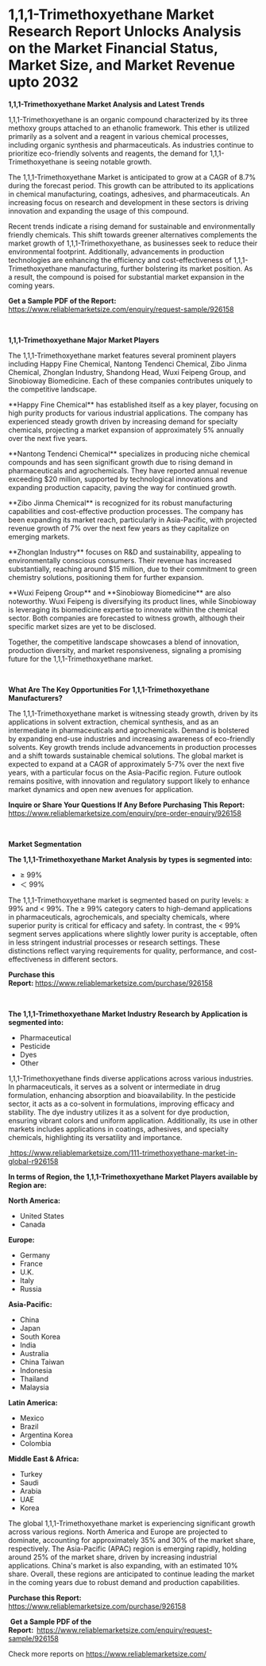 <p><h1>1,1,1-Trimethoxyethane Market Research Report Unlocks Analysis on the Market Financial Status, Market Size, and Market Revenue upto 2032</h1></p><p><strong>1,1,1-Trimethoxyethane Market Analysis and Latest Trends</strong></p>
<p><p>1,1,1-Trimethoxyethane is an organic compound characterized by its three methoxy groups attached to an ethanolic framework. This ether is utilized primarily as a solvent and a reagent in various chemical processes, including organic synthesis and pharmaceuticals. As industries continue to prioritize eco-friendly solvents and reagents, the demand for 1,1,1-Trimethoxyethane is seeing notable growth.</p><p>The 1,1,1-Trimethoxyethane Market is anticipated to grow at a CAGR of 8.7% during the forecast period. This growth can be attributed to its applications in chemical manufacturing, coatings, adhesives, and pharmaceuticals. An increasing focus on research and development in these sectors is driving innovation and expanding the usage of this compound.</p><p>Recent trends indicate a rising demand for sustainable and environmentally friendly chemicals. This shift towards greener alternatives complements the market growth of 1,1,1-Trimethoxyethane, as businesses seek to reduce their environmental footprint. Additionally, advancements in production technologies are enhancing the efficiency and cost-effectiveness of 1,1,1-Trimethoxyethane manufacturing, further bolstering its market position. As a result, the compound is poised for substantial market expansion in the coming years.</p></p>
<p><strong>Get a Sample PDF of the Report:&nbsp;</strong> <a href="https://www.reliablemarketsize.com/enquiry/request-sample/926158?utm_campaign=2889&utm_medium=2&utm_source=Github&utm_content=ia&utm_term=24032025&utm_id=111-trimethoxyethane">https://www.reliablemarketsize.com/enquiry/request-sample/926158</a></p>
<p>&nbsp;</p>
<p><strong>1,1,1-Trimethoxyethane Major Market Players</strong></p>
<p><p>The 1,1,1-Trimethoxyethane market features several prominent players including Happy Fine Chemical, Nantong Tendenci Chemical, Zibo Jinma Chemical, Zhonglan Industry, Shandong Head, Wuxi Feipeng Group, and Sinobioway Biomedicine. Each of these companies contributes uniquely to the competitive landscape.</p><p>**Happy Fine Chemical** has established itself as a key player, focusing on high purity products for various industrial applications. The company has experienced steady growth driven by increasing demand for specialty chemicals, projecting a market expansion of approximately 5% annually over the next five years.</p><p>**Nantong Tendenci Chemical** specializes in producing niche chemical compounds and has seen significant growth due to rising demand in pharmaceuticals and agrochemicals. They have reported annual revenue exceeding $20 million, supported by technological innovations and expanding production capacity, paving the way for continued growth.</p><p>**Zibo Jinma Chemical** is recognized for its robust manufacturing capabilities and cost-effective production processes. The company has been expanding its market reach, particularly in Asia-Pacific, with projected revenue growth of 7% over the next few years as they capitalize on emerging markets.</p><p>**Zhonglan Industry** focuses on R&D and sustainability, appealing to environmentally conscious consumers. Their revenue has increased substantially, reaching around $15 million, due to their commitment to green chemistry solutions, positioning them for further expansion.</p><p>**Wuxi Feipeng Group** and **Sinobioway Biomedicine** are also noteworthy. Wuxi Feipeng is diversifying its product lines, while Sinobioway is leveraging its biomedicine expertise to innovate within the chemical sector. Both companies are forecasted to witness growth, although their specific market sizes are yet to be disclosed.</p><p>Together, the competitive landscape showcases a blend of innovation, production diversity, and market responsiveness, signaling a promising future for the 1,1,1-Trimethoxyethane market.</p></p>
<p>&nbsp;</p>
<p><strong>What Are The Key Opportunities For 1,1,1-Trimethoxyethane Manufacturers?</strong></p>
<p><p>The 1,1,1-Trimethoxyethane market is witnessing steady growth, driven by its applications in solvent extraction, chemical synthesis, and as an intermediate in pharmaceuticals and agrochemicals. Demand is bolstered by expanding end-use industries and increasing awareness of eco-friendly solvents. Key growth trends include advancements in production processes and a shift towards sustainable chemical solutions. The global market is expected to expand at a CAGR of approximately 5-7% over the next five years, with a particular focus on the Asia-Pacific region. Future outlook remains positive, with innovation and regulatory support likely to enhance market dynamics and open new avenues for application.</p></p>
<p><strong>Inquire or Share Your Questions If Any Before Purchasing This Report:</strong> <a href="https://www.reliablemarketsize.com/enquiry/pre-order-enquiry/926158?utm_campaign=2889&utm_medium=2&utm_source=Github&utm_content=ia&utm_term=24032025&utm_id=111-trimethoxyethane">https://www.reliablemarketsize.com/enquiry/pre-order-enquiry/926158</a></p>
<p>&nbsp;</p>
<p><strong>Market Segmentation</strong></p>
<p><strong>The 1,1,1-Trimethoxyethane Market Analysis by types is segmented into:</strong></p>
<p><ul><li>≥ 99%</li><li>＜ 99%</li></ul></p>
<p><p>The 1,1,1-Trimethoxyethane market is segmented based on purity levels: ≥ 99% and < 99%. The ≥ 99% category caters to high-demand applications in pharmaceuticals, agrochemicals, and specialty chemicals, where superior purity is critical for efficacy and safety. In contrast, the < 99% segment serves applications where slightly lower purity is acceptable, often in less stringent industrial processes or research settings. These distinctions reflect varying requirements for quality, performance, and cost-effectiveness in different sectors.</p></p>
<p><strong>Purchase this Report:&nbsp;</strong><a href="https://www.reliablemarketsize.com/purchase/926158?utm_campaign=2889&utm_medium=2&utm_source=Github&utm_content=ia&utm_term=24032025&utm_id=111-trimethoxyethane">https://www.reliablemarketsize.com/purchase/926158</a></p>
<p>&nbsp;</p>
<p><strong>The 1,1,1-Trimethoxyethane Market Industry Research by Application is segmented into:</strong></p>
<p><ul><li>Pharmaceutical</li><li>Pesticide</li><li>Dyes</li><li>Other</li></ul></p>
<p><p>1,1,1-Trimethoxyethane finds diverse applications across various industries. In pharmaceuticals, it serves as a solvent or intermediate in drug formulation, enhancing absorption and bioavailability. In the pesticide sector, it acts as a co-solvent in formulations, improving efficacy and stability. The dye industry utilizes it as a solvent for dye production, ensuring vibrant colors and uniform application. Additionally, its use in other markets includes applications in coatings, adhesives, and specialty chemicals, highlighting its versatility and importance.</p></p>
<p><a href="https://www.reliablemarketsize.com/111-trimethoxyethane-market-in-global-r926158?utm_campaign=2889&utm_medium=2&utm_source=Github&utm_content=ia&utm_term=24032025&utm_id=111-trimethoxyethane">&nbsp;https://www.reliablemarketsize.com/111-trimethoxyethane-market-in-global-r926158</a></p>
<p><strong>In terms of Region, the 1,1,1-Trimethoxyethane Market Players available by Region are:</strong></p>
<p>
    <p> <strong> North America: </strong>
        <ul>
            <li>United States</li>
            <li>Canada</li>
        </ul>
        </p> 
    <p> <strong> Europe: </strong>
        <ul>
            <li>Germany</li>
            <li>France</li>
            <li>U.K.</li>
            <li>Italy</li>
            <li>Russia</li>
        </ul>
        </p> 
    <p> <strong> Asia-Pacific: </strong>
        <ul>
            <li>China</li>
            <li>Japan</li>
            <li>South Korea</li>
            <li>India</li>
            <li>Australia</li>
            <li>China Taiwan</li>
            <li>Indonesia</li>
            <li>Thailand</li>
            <li>Malaysia</li>
        </ul>
        </p> 
    <p> <strong> Latin America: </strong>
        <ul>
            <li>Mexico</li>
            <li>Brazil</li>
            <li>Argentina Korea</li>
            <li>Colombia</li>
        </ul>
        </p> 
    <p> <strong> Middle East & Africa: </strong>
        <ul>
            <li>Turkey</li>
            <li>Saudi</li>
            <li>Arabia</li>
            <li>UAE</li>
            <li>Korea</li>
        </ul>
    </p>
    </p>
<p><p>The global 1,1,1-Trimethoxyethane market is experiencing significant growth across various regions. North America and Europe are projected to dominate, accounting for approximately 35% and 30% of the market share, respectively. The Asia-Pacific (APAC) region is emerging rapidly, holding around 25% of the market share, driven by increasing industrial applications. China's market is also expanding, with an estimated 10% share. Overall, these regions are anticipated to continue leading the market in the coming years due to robust demand and production capabilities.</p></p>
<p><strong>Purchase this Report: </strong><a href="https://www.reliablemarketsize.com/purchase/926158?utm_campaign=2889&utm_medium=2&utm_source=Github&utm_content=ia&utm_term=24032025&utm_id=111-trimethoxyethane">https://www.reliablemarketsize.com/purchase/926158</a></p>
<p>&nbsp;<strong>Get a Sample PDF of the Report:&nbsp;&nbsp;</strong><a href="https://www.reliablemarketsize.com/enquiry/request-sample/926158?utm_campaign=2889&utm_medium=2&utm_source=Github&utm_content=ia&utm_term=24032025&utm_id=111-trimethoxyethane">https://www.reliablemarketsize.com/enquiry/request-sample/926158</a></p>
<p><strong></strong></p>
<p>Check more reports on <a href="https://www.reliablemarketsize.com/?utm_campaign=2889&utm_medium=2&utm_source=Github&utm_content=ia&utm_term=24032025&utm_id=111-trimethoxyethane">https://www.reliablemarketsize.com/</a></p>